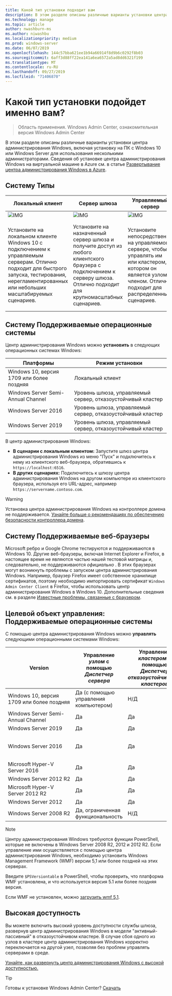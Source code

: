 ```yaml
---
title: Какой тип установки подходит вам
description: В этом разделе описаны различные варианты установки центра администрирования Windows, включая установку на ПК с Windows 10 или Windows Server для использования несколькими администраторами.
ms.technology: manage
ms.topic: article
author: nwashburn-ms
ms.author: niwashbu
ms.localizationpriority: medium
ms.prod: windows-server
ms.date: 06/07/2019
ms.openlocfilehash: 144c57bba621ee1b94a66914f8d9b6c0292f8b03
ms.sourcegitcommit: 6aff3d88ff22ea141a6ea6572a5ad8dd6321f199
ms.translationtype: MT
ms.contentlocale: ru-RU
ms.lasthandoff: 09/27/2019
ms.locfileid: "71406870"
---
```

# <a name="what-type-of-installation-is-right-for-you"></a>Какой тип установки подойдет именно вам?

>Область применения. Windows Admin Center, ознакомительная версия Windows Admin Center

В этом разделе описаны различные варианты установки центра администрирования Windows, включая установку на ПК с Windows 10 или Windows Server для использования несколькими администраторами. Сведения об установке центра администрирования Windows на виртуальной машине в Azure см. в статье [Развертывание центра администрирования Windows в Azure](../azure/deploy-wac-in-azure.md).

## <a name="installation-types"></a>Систему Типы

| Локальный клиент                                | Сервер шлюза                                  | Управляемый сервер                               | Отказоустойчивый кластер                           |
|---------------------------------------------|-------------------------------------------------|----------------------------------------------|--------------------------------------------|
| ![IMG](../media/deployment-options/W10.PNG) | ![IMG](../media/deployment-options/gateway.PNG) | ![IMG](../media/deployment-options/node.PNG) | ![IMG](../media/deployment-options/HA.png) |
| Установите на локальном клиенте Windows 10 с подключением к управляемым серверам.  Отлично подходит для быстрого запуска, тестирования, нерегламентированных или небольших масштабируемых сценариев. |Установите на назначенный сервер шлюза и получите доступ из любого клиентского браузера с подключением к серверу шлюза.  Отлично подходит для крупномасштабных сценариев. | Установите непосредственно на управляемом сервере, чтобы управлять им или кластером, в котором он является узлом-членом.  Отлично подходит для распределенных сценариев. | Выполните развертывание в отказоустойчивом кластере, чтобы обеспечить высокий уровень доступности службы шлюза. Отлично подходит для рабочих сред, чтобы обеспечить устойчивость службы управления. |

## <a name="installation-supported-operating-systems"></a>Систему Поддерживаемые операционные системы

Центр администрирования Windows можно **установить** в следующих операционных системах Windows:

| **Платформы**                       | **Режим установки** |
| -----------------------------------| --------------------- |
| Windows 10, версия 1709 или более поздняя  | Локальный клиент |
| Windows Server Semi-Annual Channel | Уровень шлюза, управляемый сервер, отказоустойчивый кластер |
| Windows Server 2016                | Уровень шлюза, управляемый сервер, отказоустойчивый кластер |
| Windows Server 2019                | Уровень шлюза, управляемый сервер, отказоустойчивый кластер |

В центр администрирования Windows:

- **В сценарии с локальным клиентом:** Запустите шлюз центра администрирования Windows из меню "Пуск" и подключитесь к нему из клиентского веб-браузера, обратившись к `https://localhost:6516`.
- **В других сценариях:** Подключитесь к шлюзу центра администрирования Windows на другом компьютере из клиентского браузера, используя его URL-адрес, например `https://servername.contoso.com`.

> [!WARNING]
> Установка центра администрирования Windows на контроллере домена не поддерживается. [Узнайте больше о рекомендациях по обеспечению безопасности контроллера домена](https://docs.microsoft.com/windows-server/identity/ad-ds/plan/security-best-practices/securing-domain-controllers-against-attack). 

## <a name="installation-supported-web-browsers"></a>Систему Поддерживаемые веб-браузеры

Microsoft ребро и Google Chrome тестируются и поддерживаются в Windows 10. Другие веб-браузеры, включая Internet Explorer и Firefox, в настоящее время не являются частью нашей тестовой матрицы и, следовательно, не поддерживаются *официально* . В этих браузерах могут возникнуть проблемы с запуском центра администрирования Windows. Например, браузер Firefox имеет собственное хранилище сертификатов, поэтому необходимо импортировать сертификат `Windows Admin Center Client` в Firefox, чтобы использовать центр администрирования Windows в Windows 10. Дополнительные сведения см. в разделе [Известные проблемы, связанные с браузером](../support/known-issues.md#browser-specific-issues).

## <a name="management-target-supported-operating-systems"></a>Целевой объект управления: Поддерживаемые операционные системы

С помощью центра администрирования Windows можно **управлять** следующими операционными системами Windows:

| Version | Управление *узлом* с помощью *Диспетчер сервера* | Управление *кластером* с помощью *Диспетчер отказоустойчивости кластеров* | Управление *хЦи* через *Диспетчер кластеров хЦи* |
| ------------------------- |--------------- | ----- | ------------------------ |
| Windows 10, версия 1709 или более поздняя | Да (с помощью управления компьютером) | Н/Д | Н/Д |
| Windows Server Semi-Annual Channel | Да | Да | Н/Д |
| Windows Server 2019 | Да | Да | Да |
| Windows Server 2016 | Да | Да | Да, с [последним накопительным обновлением](../use/manage-hyper-converged.md#prepare-your-windows-server-2016-cluster-for-windows-admin-center) |
| Microsoft Hyper-V Server 2016 | Да | Да | Н/Д |
| Windows Server 2012 R2 | Да | Да | Н/Д |
| Microsoft Hyper-V Server 2012 R2 | Да | Да | Н/Д |
| Windows Server 2012 | Да | Да | Н/Д |
| Windows Server 2008 R2 | Да, ограниченная функциональность | Н/Д | Н/Д |

> [!NOTE]
> Центру администрирования Windows требуются функции PowerShell, которые не включены в Windows Server 2008 R2, 2012 и 2012 R2. Если управление ими осуществляется с помощью центра администрирования Windows, необходимо установить Windows Management Framework (WMF) версии 5,1 или более поздней на этих серверах.
> 
> Введите `$PSVersiontable` в PowerShell, чтобы проверить, что платформа WMF установлена, и что используется версия 5.1 или более поздняя версия. 
> 
> Если WMF не установлен, можно [загрузить wmf 5,1](https://www.microsoft.com/en-us/download/details.aspx?id=54616).

## <a name="high-availability"></a>Высокая доступность

Вы можете включить высокий уровень доступности службы шлюза, развернув центр администрирования Windows в модели "активный-пассивный" в отказоустойчивом кластере. В случае сбоя одного из узлов в кластере центр администрирования Windows корректно переключается на другой узел, позволяя без проблем управлять серверами в среде.

[Узнайте, как развернуть центр администрирования Windows с высокой доступностью.](../deploy/high-availability.md)

> [!Tip]
> Готовы к установке Windows Admin Center? [Скачать](https://aka.ms/windowsadmincenter)
